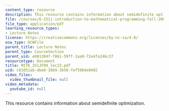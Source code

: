 ```yaml
---
content_type: resource
description: This resource contains information about semidefinite optimization.
file: /courses/6-251j-introduction-to-mathematical-programming-fall-2009/c83d51abdbe016b93b58fef5964e8402_MIT6_251JF09_lec23.pdf
file_type: application/pdf
learning_resource_types:
- Lecture Notes
license: https://creativecommons.org/licenses/by-nc-sa/4.0/
ocw_type: OCWFile
parent_title: Lecture Notes
parent_type: CourseSection
parent_uid: e0813047-f861-59ff-1aa0-72e4fa246c37
resourcetype: Document
title: MIT6_251JF09_lec23.pdf
uid: c83d51ab-dbe0-16b9-3b58-fef5964e8402
video_files:
  video_thumbnail_file: null
video_metadata:
  youtube_id: null
---
```

This resource contains information about semidefinite optimization.
